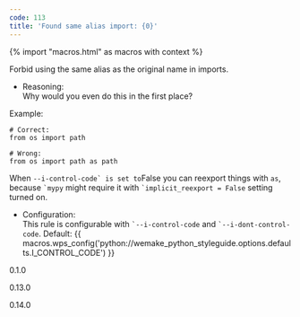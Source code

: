 ```yaml
---
code: 113
title: 'Found same alias import: {0}'
---
```


{% import "macros.html" as macros with context %}

Forbid using the same alias as the original name in imports.

  - Reasoning:  
    Why would you even do this in the first place?

Example:

    # Correct:
    from os import path
    
    # Wrong:
    from os import path as path

When ``--i-control-code` is set
to``<span class="title-ref">False</span><span class="title-ref"> you can
reexport things with </span>`as`, because `` `mypy `` might require it
with `` `implicit_reexport = False `` setting turned on.

  - Configuration:  
    This rule is configurable with `` `--i-control-code `` and
    `` `--i-dont-control-code ``. Default:
    {{ macros.wps_config('python://wemake_python_styleguide.options.defaults.I_CONTROL_CODE') }}

<div class="versionadded">

0.1.0

</div>

<div class="versionchanged">

0.13.0

</div>

<div class="versionchanged">

0.14.0

</div>